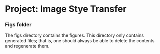 # Project: Image Stye Transfer

### Figs folder

The figs directory contains the figures. This directory only contains generated files; that is, one should always be able to delete the contents and regenerate them.
